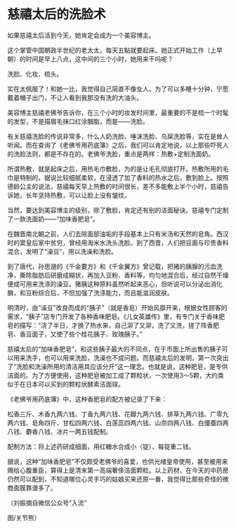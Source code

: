 # 慈禧太后的洗脸术

如果慈禧太后活到今天，她肯定会成为一个美容博主。 

这个掌管中国朝政半世纪的老太太，每天五點就要起床。她正式开始工作（上早朝）的时间是早上八点，这中间的三个小时，她用来干吗呢？ 

洗脸、化妆、梳头。 

实在太佩服了！和她一比，我觉得自己简直不像女人。为了可以多睡十分钟，宁愿戴着帽子出门，不让人看到我那没有洗的大油头。 

美容博主慈禧老佛爷告诉你，在三个小时的妆发时间里，最重要的不是梳一个时髦的发型，不是描眉毛抹口红涂胭脂，而是——洗脸。 

有关慈禧洗脸的传说非常多，什么人奶洗脸、唾沫洗脸、鸟屎洗脸等，实在是耸人听闻。而在查询了《老佛爷用药底簿》之后，我们可以肯定地说，以上那些吓死人的洗脸法则，都是不存在的。老佛爷洗脸，重点是两样：热敷+定制洗面奶。 

所谓热敷，就是起床之后，用热毛巾敷脸，为的是让毛孔彻底打开。热敷所用的毛巾是特制的，据说比较细腻柔软，在浸透了加了香料的热水之后，敷到脸上。按照德龄公主的说法，慈禧每天早上热敷的时间很长，差不多能敷上半个小时，慈禧告诉她，长年坚持热敷，可以让脸上没有皱纹。 

当然，要达到美容博主的级别，除了敷脸，肯定还有别的洁面秘诀。慈禧专门定制了一款洗面奶——“加味香肥皂”。 

在魏晋南北朝之前，人们去除面部油垢的手段基本上只有米汤和天然的皂角。西汉时的窦皇后家中贫穷，曾经用淘米水洗头洗脸。到了西晋，人们把豆面与珍贵香料混合，发明了“澡豆”，用以洗澡和洗脸。 

到了唐代，孙思邈的《千金要方》和《千金翼方》曾记载，把猪的胰腺的污血洗净，撕除脂肪后研磨成糊状，再加入豆粉、香料等，均匀地混合后，经过自然干燥便成可用来洗涤的澡豆。猪胰这种原料虽然听起来恶心，但听说可以分泌出消化酶，和豆粉综合后，不但加强了洗涤能力，而且能滋润皮肤。 

明清时，由“澡豆”改良而成的“胰子”（就是香皂）开始风靡开来，根据女性顾客的需求，“胰子”店专门开发了各种香味肥皂。《儿女英雄传》里，有专门关于香味肥皂的描写：“浇了半日，才换了热水来，自己泖了又泖，洗了又洗，搓了阵香肥皂、香豆面子，又使了些个桂花胰子、玫瑰胰子。” 

慈禧太后的“加味香肥皂”，和这些胰子最大的不同点，在于市面上所出售的胰子可以用来洗手，也可以用来洗脸，洗澡也不成问题。而慈禧太后的发明，第一次突出了“洗脸和洗澡所用的清洁用具应该分开”这一理念。也就是说，这种肥皂，是专供洁面的。为了方便使用，这种肥皂被加工成了颗粒状，一次使用3～5颗，大约类似于在日本可以买到的颗粒状酵素洁面球。 

《老佛爷用药底簿》中，这种香肥皂的配方被记录了下来： 

松香三斤、木香九两六钱、丁香九两六钱、花瓣九两六钱、排草九两六钱、广零九两六钱、皂角四斤、甘松四两六钱、白莲蕊四两六钱、山奈四两八钱、白僵蚕四两八钱、麝香八钱、冰片一两五钱配制。 

配制方法：将上述药研成细面，用红糖水合成小（锭），每锭重二钱。 

据说，这种“加味香肥皂”不仅颇受老佛爷的喜爱，也供光绪皇帝使用，甚至被用来赐给心腹重臣，算得上是清末第一高端奢侈洁面颗粒。以上药材，在今天的中药房仍然可以配到，不知道哪位心灵手巧的姑娘买来还原一番，我觉得比那些奇怪的微商面膜靠谱多了。 

（刘振摘自微信公众号“入流” 

图/关节熊）